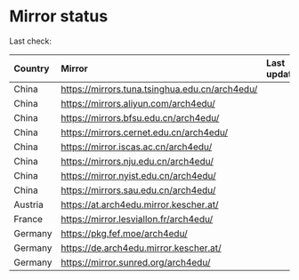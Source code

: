<script src="./time.js"></script>
# Mirror status
Last check: <script type="text/javascript">localize(1705562260.490345);</script>

|Country|Mirror|Last update|
|:------|:-----|:----------|
|China|https://mirrors.tuna.tsinghua.edu.cn/arch4edu/|<script type="text/javascript">localize(1705516430);</script>|
|China|https://mirrors.aliyun.com/arch4edu/|<script type="text/javascript">localize(1705516430);</script>|
|China|https://mirrors.bfsu.edu.cn/arch4edu/|<script type="text/javascript">localize(1705516430);</script>|
|China|https://mirrors.cernet.edu.cn/arch4edu/|<script type="text/javascript">localize(1705516430);</script>|
|China|https://mirror.iscas.ac.cn/arch4edu/|<script type="text/javascript">localize(1705516430);</script>|
|China|https://mirrors.nju.edu.cn/arch4edu/|<script type="text/javascript">localize(1705516430);</script>|
|China|https://mirror.nyist.edu.cn/arch4edu/|<script type="text/javascript">localize(1705516430);</script>|
|China|https://mirrors.sau.edu.cn/arch4edu/|<script type="text/javascript">localize(1705516430);</script>|
|Austria|https://at.arch4edu.mirror.kescher.at/|<script type="text/javascript">localize(1705516430);</script>|
|France|https://mirror.lesviallon.fr/arch4edu/|<script type="text/javascript">localize(1705516430);</script>|
|Germany|https://pkg.fef.moe/arch4edu/|<script type="text/javascript">localize(1705516430);</script>|
|Germany|https://de.arch4edu.mirror.kescher.at/|<script type="text/javascript">localize(1705516430);</script>|
|Germany|https://mirror.sunred.org/arch4edu/|<script type="text/javascript">localize(1705516430);</script>|

<script src="./tablefilter/tablefilter.js"></script>
<script src="./table.js"></script>